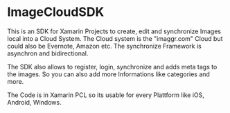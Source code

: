 # ImageCloudSDK
This is an SDK for Xamarin Projects to create, edit and synchronize Images local into a Cloud System. The Cloud system is the "imaggr.com" Cloud but could also be Evernote, Amazon etc. The synchronize Framework is asynchron and bidirectional.

The SDK also allows to register, login, synchronize and adds meta tags to the images. So you can also add more Informations like categories and more.

The Code is in Xamarin PCL so its usable for every Plattform like iOS, Android, Windows. 
